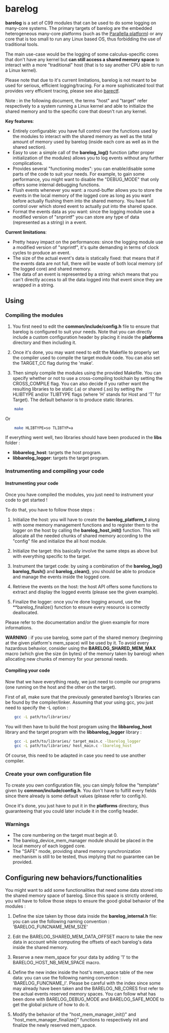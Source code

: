 # barelog

**barelog** is a set of C99 modules that can be used to do some logging on many-core systems. The primary targets of barelog are the embedded heterogeneous many-core platforms (such as the [Parallella platform](https://parallella.org)) or any
core that is too small to run any Linux based OS, thus forbidding the use of traditional tools. 

The main use-case would be the logging of some calculus-specific cores that don't
have any kernel but **can still access a shared memory space** to interact with a 
more "traditional" host (that is to say another CPU able to run a Linux kernel).

Please note that due to it's current limitations, barelog is not meant to be used for serious, efficient logging/tracing. For a more sophisticated tool that provides very efficient tracing, please see also [barectf](https://github.com/efficios/barectf).

Note : in the following document, the terms "host" and "target" refer respectively
to a system running a Linux kernel and able to initialize the shared memory and to
the specific core that doesn't run any kernel.

**Key features**:

  * Entirely configurable: you have full control over the functions used by the
    modules to interact with the shared memory as well as the total amount of
    memory used by barelog (inside each core as well as in the shared section).
  * Easy to use: a simple call of the **barelog_log()** function (after proper
    initialization of the modules) allows you to log events without any further
    complications.
  * Provides several "functioning modes": you can enable/disable some parts of 
    the code to suit your needs. For example, to gain some performance, you might 
    want to disable the "DEBUG_MODE" that only offers some internal debugging 
    functions. 
  * Flush events whenever you want: a round-buffer allows you to store the events
    in the local memory of the logged core as long as you want before actually
    flushing them into the shared memory. You have full control over which stored
    event to actually put into the shared space.
  * Format the events data as you want: since the logging module use a modified
    version of "snprintf" you can store any type of data (represented as a string)
    in a event.
 
**Current limitations**:

  * Pretty heavy impact on the performances: since the logging module use a
    modified version of "snprintf", it's quite demanding in terms of clock cycles
    to produce an event.
  * The size of the actual event's data is statically fixed: that means that if 
    the events data are not full, there will be waste of both local memory 
    (of the logged core) and shared memory.
  * The data of an event is represented by a string: which means that you can't
    directly access to all the data logged into that event since they are wrapped
    in a string.
 
## Using

### Compiling the modules

  1. You first need to edit the **common/include/config.h** file to ensure that
     barelog is configured to suit your needs. Note that you can directly include
     a custom configuration header by placing it inside the **platforms**
     directory and then including it. 

  2. Once it's done, you may want need to edit the Makefile to properly set the
     compiler used to compile the target module code. You can also set the
     TARGET_CC flag during the 'make'.
 
  3. Then simply compile the modules using the provided Makefile. You can specify
     whether or not to use a cross-compiling toolchain by setting the
     CROSS_COMPILE flag. You can also decide if you rather want the resulting
     libraries to be static (.a) or shared (.so) by setting the HLIBTYPE and/or
     TLIBTYPE flags (where 'H' stands for Host and 'T' for Target). The default
     behavior is to produce static libraries.

```sh
    make
```
  Or

```sh
    make HLIBTYPE=so TLIBTYP=a
```

If everything went well, two libraries should have been produced in the **libs**
folder :

  * **libbarelog_host**: targets the host program.
  * **libbarelog_logger**: targets the target program.

### Instrumenting and compiling your code

#### Instrumenting your code

Once you have compiled the modules, you just need to instrument your code to get started ! 

To do that, you have to follow those steps :

  1. Initialize the host: you will have to create the **barelog_platform_t** along
     with some memory management functions and to register them to the logger on
     the host by calling the **barelog_host_init()** function. This will allocate
     all the needed chunks of shared memory according to the "config" file and 
     initialize the all host module.
     
  2. Initialize the target: this basically involve the same steps as above but
     with everything specific to the target.
     
  3. Instrument the target code: by using a combination of the **barelog_log()**
     **barelog_flush()** and **barelog_clean()**, you should be able to produce and manage the events inside the logged core.
    
  4. Retrieve the events on the host: the host API offers some functions to
     extract and display the logged events (please see the given example).
     
  5. Finalize the logger: once you're done logging around, use the
     **barelog_finalize() function to ensure every resource is correctly
     deallocated.
     
Please refer to the documentation and/or the given example for more informations.

**WARNING** : if you use barelog, some part of the shared memory (beginning at the
given platform's mem_space) will be used by it. To avoid every hazardous behavior,
consider using the **BARELOG_SHARED_MEM_MAX** macro (which give the size (in 
bytes) of the memory taken by barelog) when allocating new chunks of memory for
your personal needs.

#### Compiling your code

Now that we have everything ready, we just need to compile our programs (one
running on the host and the other on the target).

First of all, make sure that the previously generated barelog's libraries can be
found by the compiler/linker. Assuming that your using gcc, you just need to
specify the -L option :

```sh
    gcc -L path/to/libraries/
 ```

You will then have to build the host program using the **libbarelog_host** library
and the target program with the **libbarelog_logger** library :

```sh
    gcc -L path/to/libraries/ target_main.c -lbarelog_logger
    gcc -L path/to/libraries/ host_main.c -lbarelog_host
```

Of course, this need to be adapted in case you need to use another compiler.

### Create your own configuration file

To create you own configuration file, you can simply follow the "template" given 
by **common/include/config.h**. You don't have to fulfill every fields since there
already is some default values (please refer to config.h).

Once it's done, you just have to put it in the **platforms** directory, thus
guaranteeing that you could later include it in the config header.
     
### Warnings

  * The core numbering on the target must begin at 0.
  * The barelog_device_mem_manager module should be placed in the local memory
    of each logged core.
  * The "SAFE" mode, providing shared memory synchronization mechanism is still
    to be tested, thus implying that no guarantee can be provided.

## Configuring new behaviors/functionalities

You might want to add some functionalities that need some data stored into the
shared memory space of barelog. Since this space is strictly ordered, you will
have to follow those steps to ensure the good global behavior of the modules :

  1. Define the size taken by those data inside the **barelog_internal.h** file:
     you can use the following naming convention : 'BARELOG_FUNCNAME_MEM_SIZE'
     
  2. Edit the BARELOG_SHARED_MEM_DATA_OFFSET macro to take the new data in account
     while computing the offsets of each barelog's data inside the shared memory.

  3. Reserve a new mem_space for your data by adding '1' to the
     BARELOG_HOST_NB_MEM_SPACE macro.
     
  4. Define the new index inside the host's mem_space table of the new data:
     you can use the following naming convention : 'BARELOG_FUNCNAME_I'. Please
     be careful with the index since some may already have been taken and the 
     BARELOG_NB_CORES first refer to the actual events reserved memory spaces. You
     can follow what has been done with BARELOG_DEBUG_MODE and BARELOG_SAFE_MODE
     to get the global picture of how to do it.

  4. Modify the behavior of the "host_mem_manager_init()" and
     "host_mem_manager_finalize()" functions to respectively init and finalize the
     newly reserved mem_space.
